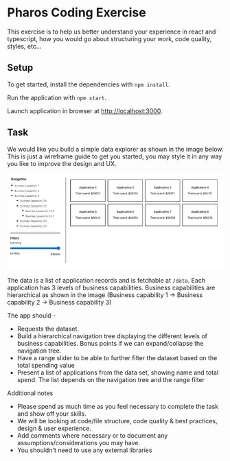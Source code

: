 # Pharos Coding Exercise

This exercise is to help us better understand your experience in react and typescript, how you would go about structuring your work, code quality, styles, etc...

## Setup

To get started, install the dependencies with `npm install`.

Run the application with `npm start`.

Launch application in browser at [http://localhost:3000](http://localhost:3000).


## Task

We would like you build a simple data explorer as shown in the image below. This is just a wireframe guide to get you started, you may style it in any way you like to improve the design and UX.


![Pharos Coding Exercise wireframe](/pharos-coding-exercise.png)


The data is a list of application records and is fetchable at `/data`. Each application has 3 levels of business capabilities. Business capabilities are hierarchical as shown in the image (Business capability 1 -> Business capability 2 -> Business capability 3)

The app should -

- Requests the dataset.
- Build a hierarchical navigation tree displaying the different levels of business capabilities. Bonus points if we can expand/collapse the navigation tree.
- Have a range slider to be able to further filter the dataset based on the total spending value
- Present a list of applications from the data set, showing name and total spend. The list depends on the navigation tree and the range filter 

Additional notes

- Please spend as much time as you feel necessary to complete the task and show off your skills.  
- We will be looking at code/file structure, code quality & best practices, design & user experience. 
- Add comments where necessary or to document any assumptions/considerations you may have. 
- You shouldn't need to use any external libraries 
